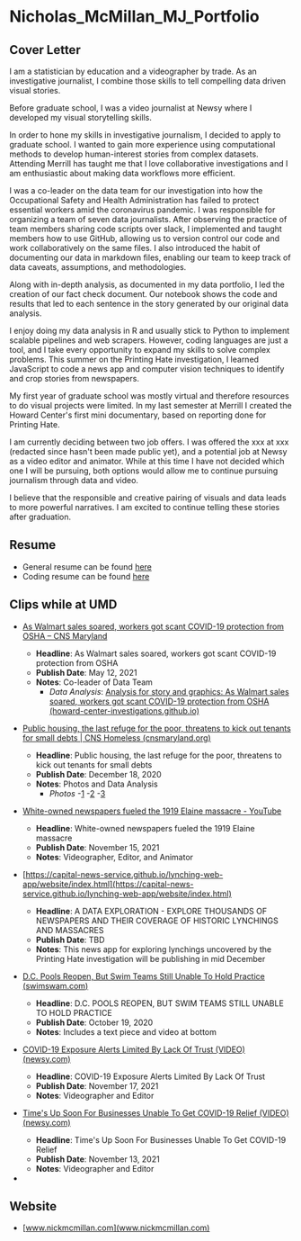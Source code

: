# Nicholas_McMillan_MJ_Portfolio

## Cover Letter
I am a statistician by education and a videographer by trade. As an investigative journalist, I combine those skills to tell compelling data driven visual stories.

Before graduate school, I was a video journalist at Newsy where I developed my visual storytelling skills. 

In order to hone my skills in investigative journalism, I decided to apply to graduate school. I wanted to gain more experience using computational methods to develop human-interest stories from complex datasets. Attending Merrill has taught me that I love collaborative investigations and I am enthusiastic about making data workflows more efficient. 

I was a co-leader on the data team for our investigation into how the Occupational Safety and Health Administration has failed to protect essential workers amid the coronavirus pandemic. I was responsible for organizing a team of seven data journalists. After observing the practice of team members sharing code scripts over slack, I implemented and taught members how to use GitHub, allowing us to version control our code and work collaboratively on the same files. I also introduced the habit of documenting our data in markdown files, enabling our team to keep track of data caveats, assumptions, and methodologies.

Along with in-depth analysis, as documented in my data portfolio, I led the creation of our fact check document. Our notebook shows the code and results that led to each sentence in the story generated by our original data analysis. 

I enjoy doing my data analysis in R and usually stick to Python to implement scalable pipelines and web scrapers. However, coding languages are just a tool, and I take every opportunity to expand my skills to solve complex problems. This summer on the Printing Hate investigation, I learned JavaScript to code a news app and computer vision techniques to identify and crop stories from newspapers. 

My first year of graduate school was mostly virtual and therefore resources to do visual projects were limited. In my last semester at Merrill I created the Howard Center's first mini documentary, based on reporting done for Printing Hate. 

I am currently deciding between two job offers. I was offered the xxx at xxx (redacted since hasn't been made public yet), and a potential job at Newsy as a video editor and animator. While at this time I have not decided which one I will be pursuing, both options would allow me to continue pursuing journalism through data and video. 

I believe that the responsible and creative pairing of visuals and data leads to more powerful narratives. I am excited to continue telling these stories after graduation.

## Resume

- General resume can be found [here](https://github.com/ndmvisuals/data_journalism_portfolio/blob/main/resume/nick_mcmillan_resume.pdf)
- Coding resume can be found [here](https://github.com/ndmvisuals/data_journalism_portfolio)

## Clips while at UMD
- [As Walmart sales soared, workers got scant COVID-19 protection from OSHA – CNS Maryland](https://cnsmaryland.org/2021/05/12/as-walmart-sales-soared-workers-got-scant-covid-19-protection-from-osha/)
	- **Headline**: As Walmart sales soared, workers got scant COVID-19 protection from OSHA 
	- **Publish Date**: May 12, 2021
	- **Notes**:  Co-leader of Data Team
		- *Data Analysis*: [Analysis for story and graphics: As Walmart sales soared, workers got scant COVID-19 protection from OSHA (howard-center-investigations.github.io)](https://howard-center-investigations.github.io/essential_and_exposed/osha_walmart/index.html)

- [Public housing, the last refuge for the poor, threatens to kick out tenants for small debts | CNS Homeless (cnsmaryland.org)](https://homeless.cnsmaryland.org/2020/12/15/public-housing-evictions/)
	- **Headline**: Public housing, the last refuge for the poor, threatens to kick out tenants for small debts 
	- **Publish Date**: December 18, 2020
	- **Notes**: Photos and Data Analysis
		- *Photos*
			-[1](https://homeless.cnsmaryland.org/wp-content/uploads/2020/12/tawna-thomas-1536x1024.jpg)
			-[2](https://homeless.cnsmaryland.org/wp-content/uploads/2020/12/margaret-szabo-2-1536x1024.jpg)
			-[3](https://homeless.cnsmaryland.org/wp-content/uploads/2020/12/kandise-norris-1536x949.jpg)
			
- [White-owned newspapers fueled the 1919 Elaine massacre - YouTube](https://www.youtube.com/watch?v=t5dwfbmb328&t=6s)
	- **Headline**: White-owned newspapers fueled the 1919 Elaine massacre
	- **Publish Date**: November 15, 2021
	- **Notes**: Videographer, Editor, and Animator

- [https://capital-news-service.github.io/lynching-web-app/website/index.html](https://capital-news-service.github.io/lynching-web-app/website/index.html)
	- **Headline**: A DATA EXPLORATION - EXPLORE THOUSANDS OF NEWSPAPERS AND THEIR COVERAGE OF HISTORIC LYNCHINGS AND MASSACRES
	- **Publish Date**: TBD
	- **Notes**: This news app for exploring lynchings uncovered by the Printing Hate investigation will be publishing in mid December

- [D.C. Pools Reopen, But Swim Teams Still Unable To Hold Practice (swimswam.com)](https://swimswam.com/d-c-pools-reopen-but-swim-teams-still-unable-to-hold-practice/)
	- **Headline**: D.C. POOLS REOPEN, BUT SWIM TEAMS STILL UNABLE TO HOLD PRACTICE
	- **Publish Date**: October 19, 2020
	- **Notes**: Includes a text piece and video at bottom
- [COVID-19 Exposure Alerts Limited By Lack Of Trust (VIDEO) (newsy.com)](https://www.newsy.com/stories/covid-19-exposure-alerts-limited-by-lack-of-trust/)
	- **Headline**: COVID-19 Exposure Alerts Limited By Lack Of Trust
	- **Publish Date**: November 17, 2021
	- **Notes**: Videographer and Editor

- [Time's Up Soon For Businesses Unable To Get COVID-19 Relief (VIDEO) (newsy.com)](https://www.newsy.com/stories/time-s-up-soon-for-businesses-unable-to-get-covid-19-relief/)
	- **Headline**: Time's Up Soon For Businesses Unable To Get COVID-19 Relief 
	- **Publish Date**: November 13, 2021
	- **Notes**: Videographer and Editor

- 

## Website
- [www.nickmcmillan.com](www.nickmcmillan.com)



